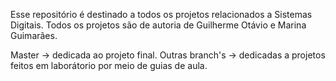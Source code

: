 Esse repositório é destinado a todos os projetos relacionados a Sistemas Digitais. Todos os projetos são de autoria de Guilherme Otávio e Marina Guimarães. 

Master -> dedicada ao projeto final.
Outras branch's ->  dedicadas a projetos feitos em laborátorio por meio de guias de aula.

